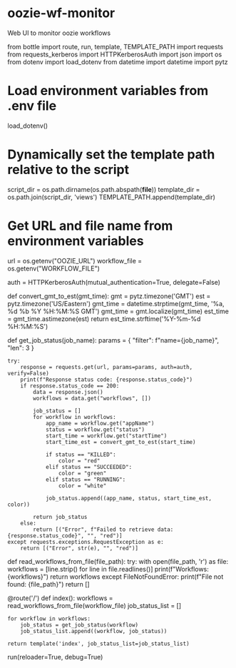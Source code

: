 # oozie-wf-monitor
Web UI to monitor oozie workflows

from bottle import route, run, template, TEMPLATE_PATH
import requests
from requests_kerberos import HTTPKerberosAuth
import json
import os
from dotenv import load_dotenv
from datetime import datetime
import pytz

# Load environment variables from .env file
load_dotenv()

# Dynamically set the template path relative to the script
script_dir = os.path.dirname(os.path.abspath(__file__))
template_dir = os.path.join(script_dir, 'views')
TEMPLATE_PATH.append(template_dir)

# Get URL and file name from environment variables
url = os.getenv("OOZIE_URL")
workflow_file = os.getenv("WORKFLOW_FILE")

auth = HTTPKerberosAuth(mutual_authentication=True, delegate=False)

def convert_gmt_to_est(gmt_time):
    gmt = pytz.timezone('GMT')
    est = pytz.timezone('US/Eastern')
    gmt_time = datetime.strptime(gmt_time, '%a, %d %b %Y %H:%M:%S GMT')
    gmt_time = gmt.localize(gmt_time)
    est_time = gmt_time.astimezone(est)
    return est_time.strftime('%Y-%m-%d %H:%M:%S')

def get_job_status(job_name):
    params = {
        "filter": f"name={job_name}",
        "len": 3
    }

    try:
        response = requests.get(url, params=params, auth=auth, verify=False)
        print(f"Response status code: {response.status_code}")
        if response.status_code == 200:
            data = response.json()
            workflows = data.get("workflows", [])

            job_status = []
            for workflow in workflows:
                app_name = workflow.get("appName")
                status = workflow.get("status")
                start_time = workflow.get("startTime")
                start_time_est = convert_gmt_to_est(start_time)

                if status == "KILLED":
                    color = "red"
                elif status == "SUCCEEDED":
                    color = "green"
                elif status == "RUNNING":
                    color = "white"

                job_status.append((app_name, status, start_time_est, color))

            return job_status
        else:
            return [("Error", f"Failed to retrieve data: {response.status_code}", "", "red")]
    except requests.exceptions.RequestException as e:
        return [("Error", str(e), "", "red")]

def read_workflows_from_file(file_path):
    try:
        with open(file_path, 'r') as file:
            workflows = [line.strip() for line in file.readlines()]
            print(f"Workflows: {workflows}")
            return workflows
    except FileNotFoundError:
        print(f"File not found: {file_path}")
        return []

@route('/')
def index():
    workflows = read_workflows_from_file(workflow_file)
    job_status_list = []

    for workflow in workflows:
        job_status = get_job_status(workflow)
        job_status_list.append((workflow, job_status))

    return template('index', job_status_list=job_status_list)

run(reloader=True, debug=True)
